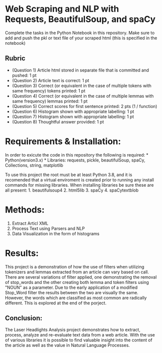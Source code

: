 # Web Scraping and NLP with Requests, BeautifulSoup, and spaCy

Complete the tasks in the Python Notebook in this repository.
Make sure to add and push the pkl or text file of your scraped html (this is specified in the notebook)

## Rubric

* (Question 1) Article html stored in separate file that is committed and pushed: 1 pt
* (Question 2) Article text is correct: 1 pt
* (Question 3) Correct (or equivalent in the case of multiple tokens with same frequency) tokens printed: 1 pt
* (Question 4) Correct (or equivalent in the case of multiple lemmas with same frequency) lemmas printed: 1 pt
* (Question 5) Correct scores for first sentence printed: 2 pts (1 / function)
* (Question 6) Histogram shown with appropriate labelling: 1 pt
* (Question 7) Histogram shown with appropriate labelling: 1 pt
* (Question 8) Thoughtful answer provided: 1 pt

# Requirements & Installation:
In order to exicute the code in this repository the following is required:
    * Python(version3.x) 
    * Libraries: requests, pickle, beautifulSoup, spaCy, Collections, string, matplotlib

To use this project the root must be at least Python 3.8, and it is recomended that a virtual enviroment is created prior to running any install commands for missing libraries.
When installing libraries be sure these are all present:
    1. beautifulsoup4 
    2. html5lib
    3. spaCy
    4. spaCytextblob

# Methods:
1. Extract Articl XML
2. Process Text using Parsers and NLP
3. Data Visualization in the form of histograms

# Results:
This project is a demonstration of how the use of filters when utilizing tokenizers and lemmas extracted from an article can vary based on call. There are several variations of filter applied, one demonstrating the removal of stop_words and the other creating both lemma and token filters using "NOUN" as a parameter. Due to the early application of a modified Stop_Word filter the results between the two are visually the same. However, the words which are classified as most common are radically different. This is explored at the end of the porject. 

## Conclusion: 
The Laser Headlights Analysis project demonstrates how to extract, process, analyze and re-evaluate text data from a web article. With the use of various libraries it is possible to find valuable insight into the content of the article as well as the value in Natural Language Processes. 